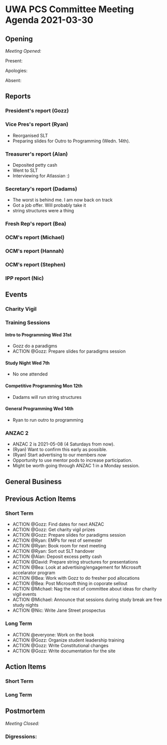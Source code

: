 # UWA PCS Committee Meeting Agenda 2021-03-30

## Opening

*Meeting Opened:*

Present:

Apologies:

Absent:

## Reports

### President's report (Gozz)



### Vice Pres's report (Ryan)
- Reorganised SLT
- Preparing slides for Outro to Programming (Wedn. 14th). 


### Treasurer's report (Alan)
- Deposited petty cash
- Went to SLT
- Interviewing for Atlassian :)


### Secretary's report (Dadams)

- The worst is behind me. I am now back on track
- Got a job offer. Will probably take it
- string structures were a thing


### Fresh Rep's report (Bea)


### OCM's report (Michael)


### OCM's report (Hannah)


### OCM's report (Stephen)


### IPP report (Nic)


## Events

### Charity Vigil

### Training Sessions

#### Intro to Programming Wed 31st
- Gozz do a paradigms
- ACTION @Gozz: Prepare slides for paradigms session

#### Study Night Wed 7th
- No one attended

#### Competitive Programming Mon 12th
- Dadams will run string structures

#### General Programming Wed 14th
- Ryan to run outro to programming

### ANZAC 2
- ANZAC 2 is 2021-05-08 (4 Saturdays from now).
 - (Ryan) Want to confirm this early as possible. 
 - (Ryan) Start advertising to our members _now_
  - Opportunity to use mentor pods to increase participation. 
  - Might be worth going through ANZAC 1 in a Monday session. 

## General Business


## Previous Action Items

### Short Term 

- ACTION @Gozz: Find dates for next ANZAC
- ACTION @Gozz: Get charity vigil prizes
- ACTION @Gozz: Prepare slides for paradigms session
- ACTION @Ryan: EMPs for rest of semester
- ACTION @Ryan: Book room for next meeting
- ACTION @Ryan: Sort out SLT handover
- ACTION @Alan: Deposit excess petty cash
- ACTION @David: Prepare string structures for presentations
- ACTION @Bea: Look at advertising/engagement for Microsoft accelarator program
- ACTION @Bea: Work with Gozz to do fresher pod allocations
- ACTION @Bea: Post Microsoft thing in coporate sellout
- ACTION @Michael: Nag the rest of committee about ideas for charity vigil events
- ACTION @Michael: Announce that sessions during study break are free study nights
- ACTION @Nic: Write Jane Street prospectus

### Long Term

- ACTION @everyone: Work on the book
- ACTION @Gozz: Organize student leadership training
- ACTION @Gozz: Write Constitutional changes
- ACTION @Gozz: Write documentation for the site


## Action Items

### Short Term 

### Long Term


## Postmortem
*Meeting Closed:*

### Digressions: 
